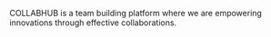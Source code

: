 COLLABHUB is a team building platform where we are empowering innovations through effective collaborations.
